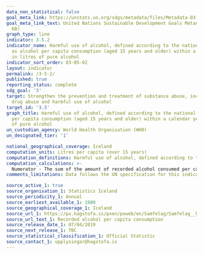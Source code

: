 ```yaml
---
data_non_statistical: false
goal_meta_link: https://unstats.un.org/sdgs/metadata/files/Metadata-03-05-02.pdf
goal_meta_link_text: United Nations Sustainable Development Goals Metadata (PDF 214
  KB)
graph_type: line
indicator: 3.5.2
indicator_name: Harmful use of alcohol, defined according to the national context
  as alcohol per capita consumption (aged 15 years and older) within a calendar year
  in litres of pure alcohol
indicator_sort_order: 03-05-02
layout: indicator
permalink: /3-5-2/
published: true
reporting_status: complete
sdg_goal: '3'
target: Strengthen the prevention and treatment of substance abuse, including narcotic
  drug abuse and harmful use of alcohol
target_id: '3.5'
graph_title: Harmful use of alcohol, defined according to the national context as alcohol
  per capita consumption (aged 15 years and older) within a calendar year in litres
  of pure alcohol
un_custodian_agency: World Health Organisation (WHO)
un_designated_tier: '1'

national_geographical_coverage: Iceland
computation_units: Litres per capita (over 15 years)
computation_definitions: Harmful use of alcohol, defined according to the national context as alcohol per capita consumption (aged 15 years and older) within a calendar year in litres of pure alcohol. 
computation_calculations: >- 
  Numerator - The sum of the amount of recorded alcohol consumed per capita (15+ years) per calendar year. Denominator - Midyear resident population (15+ years) for the same calendar year.
comments_limitations: Data follows the UN specification for this indicator. This indicator has not been identified in collaboration with topic experts.

source_active_1: true
source_organisation_1: Statistics Iceland
source_periodicity_1: Annual
source_earliest_available_1: 1980
source_geographical_coverage_1: Iceland
source_url_1: https://px.hagstofa.is/pxen/pxweb/en/Samfelag/Samfelag__heilbrigdismal__lifsvenjur_heilsa__1_afengiogreyk/HEI07202.px
source_url_text_1: Recorded alcohol per capita consumption
source_release_date_1: 07/04/2019
source_next_release_1: TBC
source_statistical_classification_1: Official Statistic
source_contact_1: upplysingar@hagstofa.is
---
```

